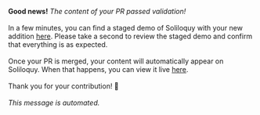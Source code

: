 **Good news!** *The content of your PR passed validation!*<br><br>In a few minutes, you can find a staged demo of Soliloquy with your new addition [here](https://soliloquy-dev.herokuapp.com/). Please take a second to review the staged demo and confirm that everything is as expected.<br><br>Once your PR is merged, your content will automatically appear on Soliloquy. When that happens, you can view it live [here](https://www.soliloquy.dev).<br><br>Thank you for your contribution! 🎉<br><br>*This message is automated.*